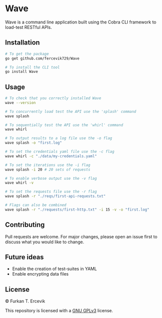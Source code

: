 # Wave

Wave is a command line application built using the Cobra CLI framework to load-test RESTful APIs.

## Installation

```bash
# To get the package
go get github.com/fercevik729/Wave

# To install the CLI tool
go install Wave
```

## Usage

```bash
# To check that you correctly installed Wave
wave --version

# To concurrently load test the API use the 'splash' command
wave splash 

# To sequentially test the API use the 'whirl' command
wave whirl

# To output results to a log file use the -o flag
wave splash -o "first.log"

# To set the credentials yaml file use the -c flag
wave whirl -c "./data/my-credentials.yaml"

# To set the iterations use the -i flag
wave splash -i 20 # 20 sets of requests

# To enable verbose output use the -v flag
wave whirl -v

# To set the requests file use the -r flag
wave splash -r "./reqs/first-api-requests.txt"

# Flags can also be combined
wave splash -r "./requests/first-http.txt" -i 15 -v -o "first.log"
```

## Contributing
Pull requests are welcome. For major changes, please open an issue first to discuss what you would like to change.

## Future ideas
* Enable the creation of test-suites in YAML
* Enable encrypting data files

## License
© Furkan T. Ercevik

This repository is licensed with a [GNU GPLv3](LICENSE) license.